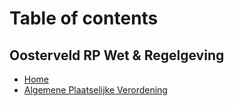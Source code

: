 # Table of contents

## Oosterveld RP Wet & Regelgeving

* [Home](README.md)
* [Algemene Plaatselijke Verordening](oosterveld-rp-wet-and-regelgeving/algemene-plaatselijke-verordening.md)
